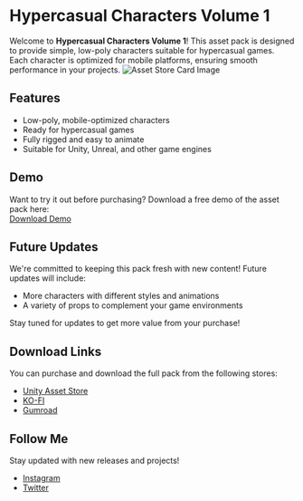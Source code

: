 # Hypercasual Characters Volume 1

Welcome to **Hypercasual Characters Volume 1**! This asset pack is designed to provide simple, low-poly characters suitable for hypercasual games. Each character is optimized for mobile platforms, ensuring smooth performance in your projects.
![Asset Store Card Image](https://github.com/user-attachments/assets/087c036d-7d3d-4cf2-8218-e790145e5b32)

## Features
- Low-poly, mobile-optimized characters
- Ready for hypercasual games
- Fully rigged and easy to animate
- Suitable for Unity, Unreal, and other game engines

## Demo
Want to try it out before purchasing? Download a free demo of the asset pack here:  
[Download Demo](https://ko-fi.com/s/52199d2665)

## Future Updates
We're committed to keeping this pack fresh with new content! Future updates will include:
- More characters with different styles and animations
- A variety of props to complement your game environments

Stay tuned for updates to get more value from your purchase!

## Download Links
You can purchase and download the full pack from the following stores:
- [Unity Asset Store](https://assetstore.unity.com/packages/3d/characters/humanoids/hyper-casual-characters-vol-1-210880)
- [KO-FI](https://ko-fi.com/s/d2efa9b497)
- [Gumroad](https://thcyrax.gumroad.com/l/fbcjc)

## Follow Me
Stay updated with new releases and projects!  
- [Instagram](https://www.instagram.com/3dthcyrax/)  
- [Twitter](https://x.com/thcyrax3d)  
